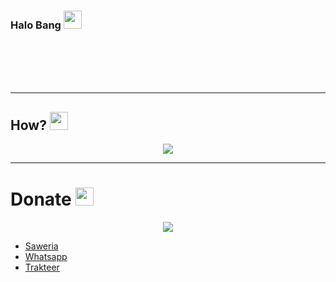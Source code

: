 ### Halo Bang <img src="https://github.com/TheDudeThatCode/TheDudeThatCode/blob/master/Assets/Hi.gif" width="29px">

<br>
<br>
<br>
<br>

___
## How? <img src="https://github.com/TheDudeThatCode/TheDudeThatCode/blob/master/Assets/Developer.gif" width="29px">
<p align="center"><img src="https://github-readme-stats.vercel.app/api?username=namikulaufa&show_icons=true&theme=tokyonight">
  
___
# Donate <img src="https://github.com/TheDudeThatCode/TheDudeThatCode/blob/master/Assets/Handshake.gif" width="29px">
<p align="center"><img src="https://svgur.com/i/Vtt.svg">

</p>
<ul><li><a href="https://aufa.me/ndak-ada/">Saweria</a><li><a href="https://aufa.me/ndak-ada/">Whatsapp</a></li><li><a href="https://aufa.me/ndak-ada/">Trakteer</a></li></ul>

<!--
**namikulaufa/namikulaufa** is a ✨ _special_ ✨ repository because its `README.md` (this file) appears on your GitHub profile.

Here are some ideas to get you started:

- 🔭 I’m currently working on ...
- 🌱 I’m currently learning ...
- 👯 I’m looking to collaborate on ...
- 🤔 I’m looking for help with ...
- 💬 Ask me about ...
- 📫 How to reach me: ...
- 😄 Pronouns: ...
- ⚡ Fun fact: ...
-->
